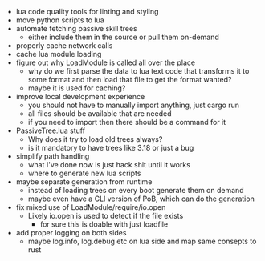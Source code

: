 * lua code quality tools for linting and styling
* move python scripts to lua
* automate fetching passive skill trees
    * either include them in the source or pull them on-demand
* properly cache network calls
* cache lua module loading
* figure out why LoadModule is called all over the place
    * why do we first parse the data to lua text code that transforms it to some
      format and then load that file to get the format wanted?
    * maybe it is used for caching?
* improve local development experience
    * you should not have to manually import anything, just cargo run
    * all files should be available that are needed
    * if you need to import then there should be a command for it
* PassiveTree.lua stuff
    * Why does it try to load old trees always?
    * is it mandatory to have trees like 3.18 or just a bug
* simplify path handling
    * what I've done now is just hack shit until it works
    * where to generate new lua scripts
* maybe separate generation from runtime
    * instead of loading trees on every boot generate them on demand
    * maybe even have a CLI version of PoB, which can do the generation
* fix mixed use of LoadModule/require/io.open
    * Likely io.open is used to detect if the file exists
        * for sure this is doable with just loadfile
* add proper logging on both sides
    * maybe log.info, log.debug etc on lua side and map same consepts to rust
